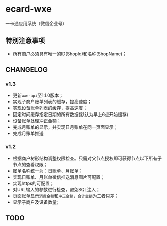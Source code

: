 # ecard-wxe
一卡通应用系统（微信企业号）

## 特别注意事项
- 所有商户必须具有唯一的ID(ShopId)和名称(ShopName)；

## CHANGELOG

### v1.3

- 更新`wxe-api`至1.1.0版本；
- 实现子商户账单列表的缓存，提高速度；
- 实现设备账单列表的缓存，提高速度；
- 固定时间缓存指定日期的所有数据(默认为早上6点开始缓存)
- 设备账单处理冲正金额；
- 完成月账单的显示，并实现日月账单在同一页面显示；
- 完成月账单推送

### v1.2

- 根据商户树形结构调整权限检查。只需对父节点授权即可获得节点以下所有子节点的查看权限；
- 账单名称统一为：日账单、月账单；
- 实现日账单、月账单微信推送消息图片可配置；
- 实现https的可配置；
- 对URL输入的参数进行检查，避免SQL注入；
- 页面账单显示`消费金额`和`冲正金额`，`合计金额`为二者只差；
- 显示子商户及设备数量;

## TODO
